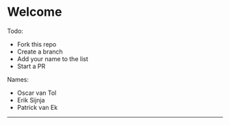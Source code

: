# Welcome

Todo:
- Fork this repo
- Create a branch
- Add your name to the list 
- Start a PR

Names:
- Oscar van Tol
- Erik Sijnja
- Patrick van Ek

-----


